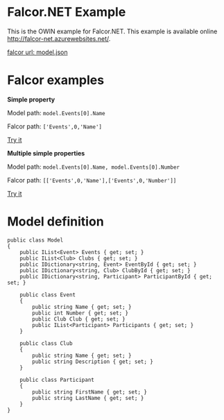 ﻿# Falcor.NET Example

This is the OWIN example for Falcor.NET. This example is available online http://falcor-net.azurewebsites.net/.

[falcor url: model.json](model.json)

# Falcor examples

**Simple property**

Model path: `model.Events[0].Name` 

Falcor path: `['Events',0,'Name']` 

[Try it](http://falcor-net.azurewebsites.net/model.json?path=['Events',0,'Name'])

**Multiple simple properties**

Model path: `model.Events[0].Name, model.Events[0].Number` 

Falcor path: `[['Events',0,'Name'],['Events',0,'Number']]` 

[Try it](http://falcor-net.azurewebsites.net/model.json?path=[['Events',0,'Name'],['Events',0,'Number']])

# Model definition
```CSharp
public class Model
{
    public IList<Event> Events { get; set; }
    public IList<Club> Clubs { get; set; }
    public IDictionary<string, Event> EventById { get; set; }
    public IDictionary<string, Club> ClubById { get; set; }
    public IDictionary<string, Participant> ParticipantById { get; set; } 

    public class Event
    {
        public string Name { get; set; }
        public int Number { get; set; }
        public Club Club { get; set; }
        public IList<Participant> Participants { get; set; } 
    }

    public class Club
    {
        public string Name { get; set; }
        public string Description { get; set; }
    }

    public class Participant
    {
        public string FirstName { get; set; }
        public string LastName { get; set; }
    }
}
```